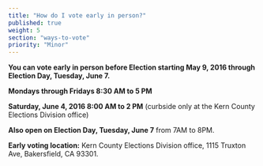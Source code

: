 ```yaml
---
title: "How do I vote early in person?"
published: true
weight: 5
section: "ways-to-vote"
priority: "Minor"
---
```


**You can vote early in person before Election starting May 9, 2016 through Election Day, Tuesday, June 7.**  

**Mondays through Fridays 8:30 AM to 5 PM**  

**Saturday, June 4, 2016 8:00 AM to 2 PM** (curbside only at the Kern County Elections Division office)  

**Also open on Election Day, Tuesday, June 7** from 7AM to 8PM.  

**Early voting location:** Kern County Elections Division office, 1115 Truxton Ave, Bakersfield, CA 93301.  
